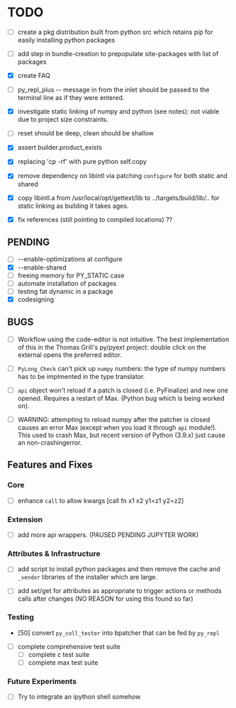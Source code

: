 # TODO

- [ ] create a pkg distribution built from python src which retains pip for easily installing python packages

- [ ] add step in bundle-creation to prepopulate site-packages with list of packages

- [x] create FAQ

- [ ] py_repl_plus -- message in from the inlet should be passed to the terminal line as if they were entered.

- [x] investigate static linking of numpy and python (see notes): not viable due to project size constraints.

- [ ] reset should be deep, clean should be shallow

- [x] assert builder.product_exists

- [x] replacing 'cp -rf' with pure python self.copy

- [x] remove dependency on libintl via patching `configure` for both static and shared

- [x] copy libintl.a from /usr/local/opt/gettext/lib to ../targets/build/lib/.. for static linking as building it takes ages.

- [x] fix references (still pointing to compiled locations) ??

## PENDING

- [ ] --enable-optimizations at configure
- [x] --enable-shared
- [ ] freeing memory for PY_STATIC case
- [ ] automate installation of packages
- [ ] testing fat dynamic in a package
- [x] codesigning

## BUGS

- [ ] Workflow using the code-editor is not intuitive. The best implementation of this in the Thomas Grill's py/pyext project: double click on the external opens the preferred editor.

- [ ] `PyLong_Check` can't pick up `numpy` numbers: the type of numpy numbers has to be implmented in the type translator.

- [ ] `api` object won't reload if a patch is closed (i.e. PyFinalize) and new one opened. Requires a restart of Max. (Python bug which is being worked on).

- [ ] WARNING: attempting to reload numpy after the patcher is closed causes an error Max (except when you load it through `api` module!). This used to crash Max, but recent version of Python (3.9.x) just cause an non-crashingerror.

## Features and Fixes

### Core

- [ ] enhance `call` to allow kwargs [call fn x1 x2 y1=z1 y2=z2]

### Extension

- [ ] add more api wrappers. (PAUSED PENDING JUPYTER WORK)

### Attributes & Infrastructure

- [ ] add script to install python packages and then remove the cache and `_vendor` libraries of the installer which are large.

- [ ] add set/get for attributes as appropriate to trigger actions or methods calls
      after changes (NO REASON for using this found so far)

### Testing

- [50] convert `py_coll_tester` into bpatcher that can be fed by `py_repl`

- [ ] complete comprehensive test suite
  - [ ] complete c test suite
  - [ ] complete max test suite

### Future Experiments

- [ ] Try to integrate an ipython shell somehow
